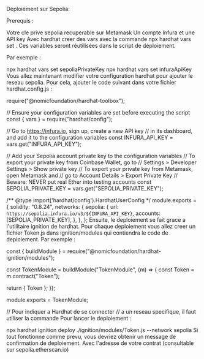 Deploiement sur Sepolia:

Prerequis :

Votre cle prive sepolia recuperable sur Metamask
Un compte Infura et une API key
Avec hardhat creer des vars avec la commande npx hardhat vars set <key>. Ces variables seront réutilisées dans le script de déploiement.

Par exemple :

npx hardhat vars set sepoliaPrivateKey <sepoliaPrivateKey>
npx hardhat vars set infuraApiKey <infuraApiKey>
Vous allez maintenant modifier votre configuration hardhat pour ajouter le reseau sepolia. Pour cela, ajouter le code suivant dans votre fichier hardhat.config.js :

require("@nomicfoundation/hardhat-toolbox");

// Ensure your configuration variables are set before executing the script
const { vars } = require("hardhat/config");

// Go to https://infura.io, sign up, create a new API key
// in its dashboard, and add it to the configuration variables
const INFURA_API_KEY = vars.get("INFURA_API_KEY");

// Add your Sepolia account private key to the configuration variables
// To export your private key from Coinbase Wallet, go to
// Settings > Developer Settings > Show private key
// To export your private key from Metamask, open Metamask and
// go to Account Details > Export Private Key
// Beware: NEVER put real Ether into testing accounts
const SEPOLIA_PRIVATE_KEY = vars.get("SEPOLIA_PRIVATE_KEY");

/** @type import('hardhat/config').HardhatUserConfig */
module.exports = {
  solidity: "0.8.24",
  networks: {
    sepolia: {
      url: `https://sepolia.infura.io/v3/${INFURA_API_KEY}`,
      accounts: [SEPOLIA_PRIVATE_KEY],
    },
  },
};
Ensuite, le deploiement se fait grace a l'utilitaire ignition de hardhat. Pour chaque deploiement vous allez creer un fichier Token.js dans ignition/modules qui contiendra le code de deploiement. Par exemple :

const { buildModule } = require("@nomicfoundation/hardhat-ignition/modules");

const TokenModule = buildModule("TokenModule", (m) => {
  const Token = m.contract("Token");

  return { Token };
});

module.exports = TokenModule;

// Pour indiquer a Hardhat de se connecter
// a un reseau specifique, il faut utiliser la commande
Pour lancer le deploiement :

npx hardhat ignition deploy ./ignition/modules/Token.js --network sepolia
Si tout fonctionne comme prevu, vous devriez obtenir un message de confirmation de deploiement. Avec l'adresse de votre contrat (consultable sur sepolia.etherscan.io)